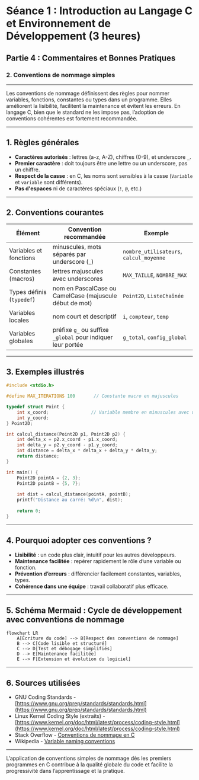 # Séance 1 : Introduction au Langage C et Environnement de Développement (3 heures)

## Partie 4 : Commentaires et Bonnes Pratiques

### 2. Conventions de nommage simples

---

Les conventions de nommage définissent des règles pour nommer variables, fonctions, constantes ou types dans un programme. Elles améliorent la lisibilité, facilitent la maintenance et évitent les erreurs. En langage C, bien que le standard ne les impose pas, l’adoption de conventions cohérentes est fortement recommandée.

---

## 1. Règles générales

- **Caractères autorisés** : lettres (a-z, A-Z), chiffres (0-9), et underscore `_`.
- **Premier caractère** : doit toujours être une lettre ou un underscore, pas un chiffre.
- **Respect de la casse** : en C, les noms sont sensibles à la casse (`Variable` et `variable` sont différents).
- **Pas d'espaces** ni de caractères spéciaux (`!`, `@`, etc.)

---

## 2. Conventions courantes

| Élément                  | Convention recommandée                         | Exemple                         |
|--------------------------|-----------------------------------------------|--------------------------------|
| Variables et fonctions    | minuscules, mots séparés par underscore (_)  | `nombre_utilisateurs`, `calcul_moyenne` |
| Constantes (macros)       | lettres majuscules avec underscores           | `MAX_TAILLE`, `NOMBRE_MAX`      |
| Types définis (`typedef`) | nom en PascalCase ou CamelCase (majuscule début de mot) | `Point2D`, `ListeChaînée`       |
| Variables locales         | nom court et descriptif                        | `i`, `compteur`, `temp`         |
| Variables globales        | préfixe `g_` ou suffixe `_global` pour indiquer leur portée | `g_total`, `config_global`      |

---

## 3. Exemples illustrés

```c
#include <stdio.h>

#define MAX_ITERATIONS 100       // Constante macro en majuscules

typedef struct Point {
    int x_coord;                // Variable membre en minuscules avec underscore
    int y_coord;
} Point2D;

int calcul_distance(Point2D p1, Point2D p2) {
    int delta_x = p2.x_coord - p1.x_coord;
    int delta_y = p2.y_coord - p1.y_coord;
    int distance = delta_x * delta_x + delta_y * delta_y;
    return distance;
}

int main() {
    Point2D pointA = {2, 3};
    Point2D pointB = {5, 7};
    
    int dist = calcul_distance(pointA, pointB);
    printf("Distance au carré: %d\n", dist);
    
    return 0;
}
```

---

## 4. Pourquoi adopter ces conventions ?

- **Lisibilité** : un code plus clair, intuitif pour les autres développeurs.
- **Maintenance facilitée** : repérer rapidement le rôle d’une variable ou fonction.
- **Prévention d’erreurs** : différencier facilement constantes, variables, types.
- **Cohérence dans une équipe** : travail collaboratif plus efficace.

---

## 5. Schéma Mermaid : Cycle de développement avec conventions de nommage

```mermaid
flowchart LR
    A[Écriture du code] --> B[Respect des conventions de nommage]
    B --> C[Code lisible et structuré]
    C --> D[Test et débogage simplifiés]
    D --> E[Maintenance facilitée]
    E --> F[Extension et évolution du logiciel]
```

---

## 6. Sources utilisées

- GNU Coding Standards - [https://www.gnu.org/prep/standards/standards.html](https://www.gnu.org/prep/standards/standards.html)  
- Linux Kernel Coding Style (extraits) - [https://www.kernel.org/doc/html/latest/process/coding-style.html](https://www.kernel.org/doc/html/latest/process/coding-style.html)  
- Stack Overflow - [Conventions de nommage en C](https://stackoverflow.com/questions/20157644/coding-conventions-for-naming-variables)  
- Wikipedia - [Variable naming conventions](https://en.wikipedia.org/wiki/Naming_convention_(programming))  

---

L’application de conventions simples de nommage dès les premiers programmes en C contribue à la qualité globale du code et facilite la progressivité dans l’apprentissage et la pratique.